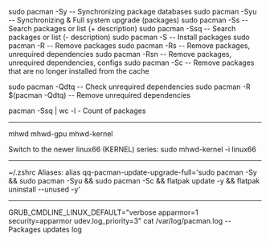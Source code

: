 sudo pacman -Sy		-- Synchronizing package databases
sudo pacman -Syu 	-- Synchronizing & Full system upgrade (packages)
sudo pacman -Ss 		-- Search packages or list (+ description)
sudo pacman -Ssq	-- Search packages or list (- description)
sudo pacman -S 		-- Install packages
sudo pacman -R 		-- Remove packages
sudo pacman -Rs 		-- Remove packages, unrequired dependencies
sudo pacman -Rsn 	-- Remove packages, unrequired dependencies, configs
sudo pacman -Sc		-- Remove packages that are no longer installed from the cache

sudo pacman -Qdtq				-- Check unrequired dependencies
sudo pacman -R $(pacman -Qdtq) 	-- Remove unrequired dependencies

pacman -Ssq | wc -l - Count of packages

___

mhwd
mhwd-gpu
mhwd-kernel

Switch to the newer linux66 (KERNEL) series:
sudo mhwd-kernel -i linux66

___

~/.zshrc
Aliases:
alias qq-pacman-update-upgrade-full='sudo pacman -Sy && sudo pacman -Syu && sudo pacman -Sc && flatpak update -y && flatpak uninstall --unused -y'

___

GRUB_CMDLINE_LINUX_DEFAULT="verbose apparmor=1 security=apparmor udev.log_priority=3"
cat /var/log/pacman.log -- Packages updates log
